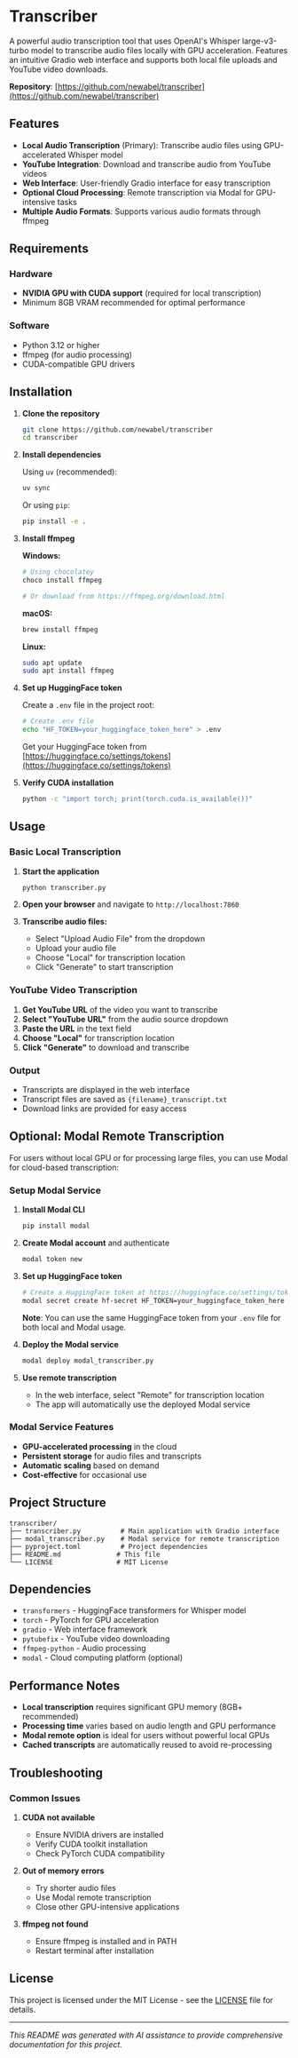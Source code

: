 # Transcriber

A powerful audio transcription tool that uses OpenAI's Whisper large-v3-turbo model to transcribe audio files locally with GPU acceleration. Features an intuitive Gradio web interface and supports both local file uploads and YouTube video downloads.

**Repository**: [https://github.com/newabel/transcriber](https://github.com/newabel/transcriber)

## Features

- **Local Audio Transcription** (Primary): Transcribe audio files using GPU-accelerated Whisper model
- **YouTube Integration**: Download and transcribe audio from YouTube videos
- **Web Interface**: User-friendly Gradio interface for easy transcription
- **Optional Cloud Processing**: Remote transcription via Modal for GPU-intensive tasks
- **Multiple Audio Formats**: Supports various audio formats through ffmpeg

## Requirements

### Hardware
- **NVIDIA GPU with CUDA support** (required for local transcription)
- Minimum 8GB VRAM recommended for optimal performance

### Software
- Python 3.12 or higher
- ffmpeg (for audio processing)
- CUDA-compatible GPU drivers

## Installation

1. **Clone the repository**
   ```bash
   git clone https://github.com/newabel/transcriber
   cd transcriber
   ```

2. **Install dependencies**
   
   Using `uv` (recommended):
   ```bash
   uv sync
   ```
   
   Or using `pip`:
   ```bash
   pip install -e .
   ```

3. **Install ffmpeg**
   
   **Windows:**
   ```bash
   # Using chocolatey
   choco install ffmpeg
   
   # Or download from https://ffmpeg.org/download.html
   ```
   
   **macOS:**
   ```bash
   brew install ffmpeg
   ```
   
   **Linux:**
   ```bash
   sudo apt update
   sudo apt install ffmpeg
   ```

4. **Set up HuggingFace token**
   
   Create a `.env` file in the project root:
   ```bash
   # Create .env file
   echo "HF_TOKEN=your_huggingface_token_here" > .env
   ```
   
   Get your HuggingFace token from [https://huggingface.co/settings/tokens](https://huggingface.co/settings/tokens)

5. **Verify CUDA installation**
   ```bash
   python -c "import torch; print(torch.cuda.is_available())"
   ```

## Usage

### Basic Local Transcription

1. **Start the application**
   ```bash
   python transcriber.py
   ```

2. **Open your browser** and navigate to `http://localhost:7860`

3. **Transcribe audio files:**
   - Select "Upload Audio File" from the dropdown
   - Upload your audio file
   - Choose "Local" for transcription location
   - Click "Generate" to start transcription

### YouTube Video Transcription

1. **Get YouTube URL** of the video you want to transcribe
2. **Select "YouTube URL"** from the audio source dropdown
3. **Paste the URL** in the text field
4. **Choose "Local"** for transcription location
5. **Click "Generate"** to download and transcribe

### Output

- Transcripts are displayed in the web interface
- Transcript files are saved as `{filename}_transcript.txt`
- Download links are provided for easy access

## Optional: Modal Remote Transcription

For users without local GPU or for processing large files, you can use Modal for cloud-based transcription:

### Setup Modal Service

1. **Install Modal CLI**
   ```bash
   pip install modal
   ```

2. **Create Modal account** and authenticate
   ```bash
   modal token new
   ```

3. **Set up HuggingFace token**
   ```bash
   # Create a HuggingFace token at https://huggingface.co/settings/tokens
   modal secret create hf-secret HF_TOKEN=your_huggingface_token_here
   ```
   
   **Note**: You can use the same HuggingFace token from your `.env` file for both local and Modal usage.

4. **Deploy the Modal service**
   ```bash
   modal deploy modal_transcriber.py
   ```

5. **Use remote transcription**
   - In the web interface, select "Remote" for transcription location
   - The app will automatically use the deployed Modal service

### Modal Service Features

- **GPU-accelerated processing** in the cloud
- **Persistent storage** for audio files and transcripts
- **Automatic scaling** based on demand
- **Cost-effective** for occasional use

## Project Structure

```
transcriber/
├── transcriber.py          # Main application with Gradio interface
├── modal_transcriber.py    # Modal service for remote transcription
├── pyproject.toml          # Project dependencies
├── README.md              # This file
└── LICENSE                # MIT License
```

## Dependencies

- `transformers` - HuggingFace transformers for Whisper model
- `torch` - PyTorch for GPU acceleration
- `gradio` - Web interface framework
- `pytubefix` - YouTube video downloading
- `ffmpeg-python` - Audio processing
- `modal` - Cloud computing platform (optional)

## Performance Notes

- **Local transcription** requires significant GPU memory (8GB+ recommended)
- **Processing time** varies based on audio length and GPU performance
- **Modal remote option** is ideal for users without powerful local GPUs
- **Cached transcripts** are automatically reused to avoid re-processing

## Troubleshooting

### Common Issues

1. **CUDA not available**
   - Ensure NVIDIA drivers are installed
   - Verify CUDA toolkit installation
   - Check PyTorch CUDA compatibility

2. **Out of memory errors**
   - Try shorter audio files
   - Use Modal remote transcription
   - Close other GPU-intensive applications

3. **ffmpeg not found**
   - Ensure ffmpeg is installed and in PATH
   - Restart terminal after installation

## License

This project is licensed under the MIT License - see the [LICENSE](LICENSE) file for details.

---

*This README was generated with AI assistance to provide comprehensive documentation for this project.*